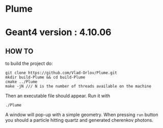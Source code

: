 # Plume

# Geant4 version : 4.10.06

## HOW TO
to build the project do:
```
git clone https://github.com/Vlad-Orlov/Plume.git
mkdir build-Plume && cd build-Plume
cmake ../Plume
make -jN /// N is the number of threads available on the machine
```
Then an executable file should appear. Run it with
```
./Plume
```
A window will pop-up with a simple geometry. When pressing `run` button you should a particle hitting quartz and generated cherenkov photons.

